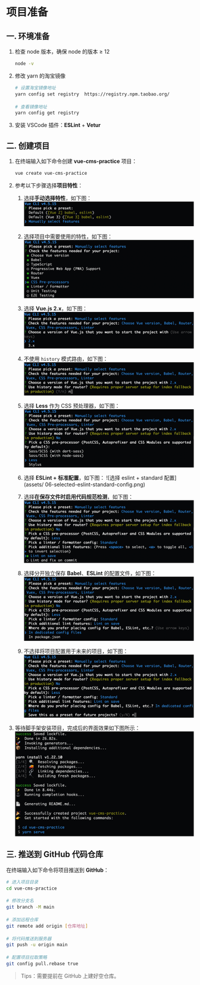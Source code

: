 # 项目准备

## 一. 环境准备

1. 检查 node 版本，确保 node 的版本 ≥ 12

   ```bash
   node -v
   ```

2. 修改 yarn 的淘宝镜像

   ```bash
   # 设置淘宝镜像地址
   yarn config set registry  https://registry.npm.taobao.org/

   # 查看镜像地址
   yarn config get registry
   ```

3. 安装 VSCode 插件：**ESLint** + **Vetur**

## 二. 创建项目

1. 在终端输入如下命令创建 **vue-cms-practice** 项目：

   ```bash
   vue create vue-cms-practice
   ```

2. 参考以下步骤选择**项目特性**：

   1. 选择**手动选择特性**，如下图：
      ![手动选择特性](assets/01-manully-select-features.png)

   2. 选择项目中需要使用的特性，如下图：
      ![选择项目特性](assets/02-selected-features.png)

   3. 选择 **Vue.js 2.x**，如下图：
      ![选择 Vue.js 版本](assets/03-selected-vue-version.png)

   4. 不使用 `history` 模式路由，如下图：
      ![不使用 history 模式路由](assets/04-not-use-history-mode-router.png)

   5. 选择 **Less** 作为 CSS 预处理器，如下图：
      ![选择 less 预处理器](assets/05-selected-less.png)

   6. 选择 **ESLint + 标准配置**，如下图：
      ![选择 eslint + standard 配置](assets/   06-selected-eslint-standard-config.png)

   7. 选择**在保存文件时启用代码规范检测**，如下图：
      ![保存文件时 lint](assets/07-selected-lint-on-save.png)

   8. 选择分开独立保存 **Babel**、**ESLint** 的配置文件，如下图：
      ![独立保存配置文件](assets/08-in-dedicated-config-files.png)

   9. 不选择将项目配置用于未来的项目，如下图：
      ![不用于未来项目](assets/09-not-for-future-projects.png)

3. 等待脚手架安装项目，完成后的界面效果如下图所示：
   ![项目安装完成](assets/10-created-project-finished.png)

## 三. 推送到 GitHub 代码仓库

在终端输入如下命令将项目推送到 **GitHub**：

```bash
# 进入项目目录
cd vue-cms-practice

# 修改分支名
git branch -M main

# 添加远程仓库
git remote add origin [仓库地址]

# 将代码推送到服务器
git push -u origin main

# 配置项目拉取策略
git config pull.rebase true
```

> Tips：需要提前在 GitHub 上建好空仓库。
